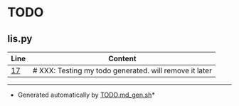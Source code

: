 TODO
====

## lis.py
Line|Content
---|---
[17](https://github.com/meetrp/generic/blob/master/lis.py#L17) | # XXX: Testing my todo generated. will remove it later
---
* Generated automatically by [TODO.md_gen.sh](https://github.com/meetrp/generic/blob/master/github_TODO.md_gen.sh)*


